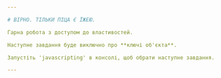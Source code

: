 ```yaml
---

# ВІРНО. ТІЛЬКИ ПІЦА Є ЇЖЕЮ.

Гарна робота з доступом до властивостей.

Наступне завдання буде виключно про **ключі об'єкта**.

Запустіть 'javascripting' в консолі, щоб обрати наступне завдання.

---
```

